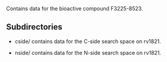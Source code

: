 Contains data for the bioactive compound F3225-8523.

## Subdirectories

- cside/ contains data for the C-side search space on rv1821.

- nside/ contains data for the N-side search space on rv1821.

